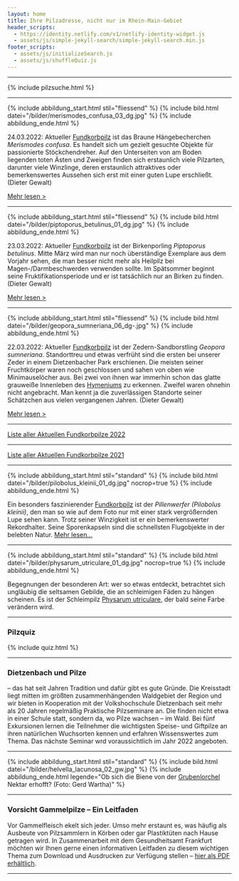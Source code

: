 ```yaml
---
layout: home
title: Ihre Pilzadresse, nicht nur im Rhein-Main-Gebiet
header_scripts:
  - https://identity.netlify.com/v1/netlify-identity-widget.js
  - assets/js/simple-jekyll-search/simple-jekyll-search.min.js
footer_scripts:
  - assets/js/initializeSearch.js
  - assets/js/shuffleQuiz.js
---
```

- - -

{% include pilzsuche.html %}

- - -

{% include abbildung_start.html stil="fliessend" %}
{% include bild.html datei="/bilder/merismodes_confusa_03_dg.jpg" %}
{% include abbildung_ende.html %}

24.03.2022: Aktueller [Fundkorbpilz](AA "Glossar") ist das Braune Hängebecherchen *Merismodes confusa*. Es handelt sich um gezielt gesuchte Objekte für passionierte Stöckchendreher. Auf den Unterseiten von am Boden liegenden toten Ästen und Zweigen finden sich erstaunlich viele Pilzarten, darunter viele Winzlinge, deren erstaunlich attraktives oder bemerkenswertes Aussehen sich erst mit einer guten Lupe erschließt. (Dieter Gewalt)

[Mehr lesen >](/pilze/merismodes-confusa-braunes-hängebecherchen)

<div style="clear:  both"></div>

- - -

{% include abbildung_start.html stil="fliessend" %}
{% include bild.html datei="/bilder/piptoporus_betulinus_01_dg.jpg" %}
{% include abbildung_ende.html %}

23.03.2022: Aktueller [Fundkorbpilz](AA "Glossar") ist der Birkenporling *Piptoporus betulinus*. Mitte März wird man nur noch überständige Exemplare aus dem Vorjahr sehen, die man besser nicht mehr als Heilpilz bei Magen-/Darmbeschwerden verwenden sollte. Im Spätsommer beginnt seine Fruktifikationsperiode und er ist tatsächlich nur an Birken zu finden. (Dieter Gewalt)

[Mehr lesen >](/pilze/piptoporus-betulinus-birkenporling)

<div style="clear:  both"></div>

- - -

{% include abbildung_start.html stil="fliessend" %}
{% include bild.html datei="/bilder/geopora_sumneriana_06_dg-.jpg" %}
{% include abbildung_ende.html %}

22.03.2022: Aktueller [Fundkorbpilz](AA "Glossar") ist der Zedern-Sandborstling *Geopora sumneriana*. Standorttreu und etwas verfrüht sind die ersten bei unserer Zeder in einem Dietzenbacher Park erschienen. Die meisten seiner Fruchtkörper waren noch geschlossen und sahen von oben wie Minimauselöcher aus. Bei zwei von ihnen war immerhin schon das glatte grauweiße Innenleben des [Hymeniums](Hymenium "Glossar") zu erkennen. Zweifel waren ohnehin nicht angebracht. Man kennt ja die zuverlässigen Standorte seiner Schätzchen aus vielen vergangenen Jahren. (Dieter Gewalt)

[Mehr lesen >](/pilze/geopora-sumneriana-zedern-sandborstling)

<div style="clear:  both"></div>

- - -

[Liste aller Aktuellen Fundkorbpilze 2022](/artikel/liste-aller-aktuellen-fundkorbpilze-2022.html)

- - -

[Liste aller Aktuellen Fundkorbpilze 2021](/artikel/liste-aller-aktuellen-fundkorbpilze-2021.html)

- - -

{% include abbildung_start.html stil="standard" %}
{% include bild.html datei="/bilder/pilobolus_kleinii_01_dg.jpg" nocrop=true %}
{% include abbildung_ende.html %}

Ein besonders faszinierender [Fundkorbpilz](AA "Glossar-") ist der *Pillenwerfer (Pilobolus kleinii)*, den man so wie auf dem Foto nur mit einer stark vergrößernden Lupe sehen kann. Trotz seiner Winzigkeit ist er ein bemerkenswerter Rekordhalter. Seine Sporenkapseln sind die schnellsten Flugobjekte in der belebten Natur. [Mehr lesen...](/pilze/pilobolus-kleinii-pillenwerfer)

- - -

{% include abbildung_start.html stil="standard" %}
{% include bild.html datei="/bilder/physarum_utriculare_01_dg.jpg" nocrop=true %}
{% include abbildung_ende.html %}

Begegnungen der besonderen Art: wer so etwas entdeckt, betrachtet sich ungläubig die seltsamen Gebilde, die an schleimigen Fäden zu hängen scheinen. Es ist der Schleimpilz [Physarum utriculare](/pilze/physarum-utriculare-fadenfruchtschleimpilz), der bald seine Farbe verändern wird.

- - -

### Pilzquiz

{% include quiz.html %}

- - -

### Dietzenbach und Pilze

– das hat seit Jahren Tradition und dafür gibt es gute Gründe. Die Kreisstadt liegt mitten im größten zusammenhängenden Waldgebiet der Region und wir bieten in Kooperation mit der Volkshochschule Dietzenbach seit mehr als 20 Jahren regelmäßig Praktische Pilzseminare an. Die finden nicht etwa in einer Schule statt, sondern da, wo Pilze wachsen – im Wald. Bei fünf Exkursionen lernen die Teilnehmer die wichtigsten Speise- und Giftpilze an ihren natürlichen Wuchsorten kennen und erfahren Wissenswertes zum Thema. Das nächste Seminar wrd voraussichtlich im Jahr 2022 angeboten.  

- - -

{% include abbildung_start.html stil="standard" %}
{% include bild.html datei="/bilder/helvella_lacunosa_02_gw.jpg" %}
{% include abbildung_ende.html legende="Ob sich die Biene von der <a href='/pilze/helvella-lacunosa-grubenlorchel'>Grubenlorchel</a> Nektar erhofft?  (Foto: Gerd Wartha)" %}

- - -

### Vorsicht Gammelpilze – Ein Leitfaden

Vor Gammelfleisch ekelt sich jeder. Umso mehr erstaunt es, was häufig als Ausbeute von Pilzsammlern in Körben oder gar Plastiktüten nach Hause getragen wird. In Zusammenarbeit mit dem Gesundheitsamt Frankfurt möchten wir Ihnen gerne einen informativen Leitfaden zu diesem wichtigen Thema zum Download und Ausdrucken zur Verfügung stellen – [hier als PDF erhältlich](/assets/docs/Fundkorb.de-Gammelpilze.pdf).

- - -